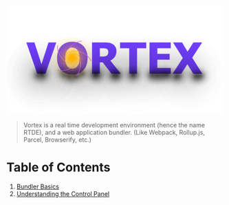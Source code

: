 <img src="../../img/vortex-bright-logo.png">



>Vortex is a real time development environment (hence the name RTDE), and a web application bundler. (Like Webpack, Rollup.js, Parcel, Browserify, etc.)

# Table of Contents

1. [Bundler Basics](./Bundler.md)
2. [Understanding the Control Panel](./ControlPanel.md)
